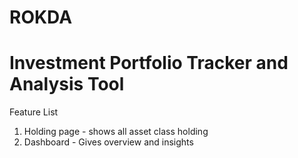 # ROKDA

# Investment Portfolio Tracker and Analysis Tool

Feature List
1. Holding page - shows all asset class holding
2. Dashboard -  Gives overview and insights 
